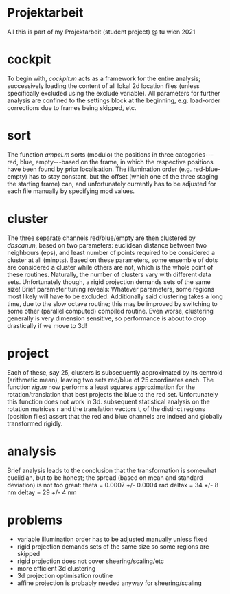 # Projektarbeit
All this is part of my Projektarbeit (student project) @ tu wien 2021

# cockpit
To begin with, *cockpit.m* acts as a framework for the entire analysis;
successively loading the content of all lokal 2d location files
(unless specifically excluded using the exclude variable). All
parameters for further analysis are confined to the settings block at
the beginning, e.g. load-order corrections due to frames being
skipped, etc.

# sort
The function *ampel.m* sorts (modulo) the positions in three
categories---red, blue, empty---based on the frame, in which the
respective positions have been found by prior localisation. The
illumination order (e.g. red-blue-empty) has to stay constant, but the
offset (which one of the three staging the starting frame) can, and
unfortunately currently has to be adjusted for each file manually by
specifying mod values.

# cluster
The three separate channels red/blue/empty are then clustered by
*dbscan.m*, based on two parameters: euclidean distance between two
neighbours (eps), and least number of points required to be considered
a cluster at all (minpts). Based on these parameters, some ensemble of
dots are considered a cluster while others are not, which is the whole
point of these routines. Naturally, the number of clusters vary with
different data sets. Unfortunately though, a rigid projection demands
sets of the same size! Brief parameter tuning reveals: Whatever
parameters, some regions most likely will have to be
excluded. Additionally said clustering takes a long time, due to the
slow octave routine; this may be improved by switching to some other
(parallel computed) compiled routine. Even worse, clustering generally
is very dimension sensitive, so performance is about to drop
drastically if we move to 3d!

# project
Each of these, say 25, clusters is subsequently approximated by its
centroid (arithmetic mean), leaving two sets red/blue of 25
coordinates each. The function *rig.m* now performs a least squares
approximation for the rotation/translation that best projects the blue
to the red set. Unfortunately this function does not work in 3d.
subsequent statistical analysis on the rotation matrices r and the
translation vectors t, of the distinct regions (position files) assert
that the red and blue channels are indeed and globally transformed
rigidly.

# analysis
Brief analysis leads to the conclusion that the transformation is
somewhat euclidian, but to be honest; the spread (based on mean and
standard deviation) is not too great:
theta = 0.0007 +/- 0.0004 rad
deltax = 34 +/- 8 nm
deltay = 29 +/- 4 nm

# problems
- variable illumination order has to be adjusted manually unless fixed
- rigid projection demands sets of the same size so some regions are skipped
- rigid projection does not cover sheering/scaling/etc
- more efficient 3d clustering
- 3d projection optimisation routine
- affine projection is probably needed anyway for sheering/scaling

